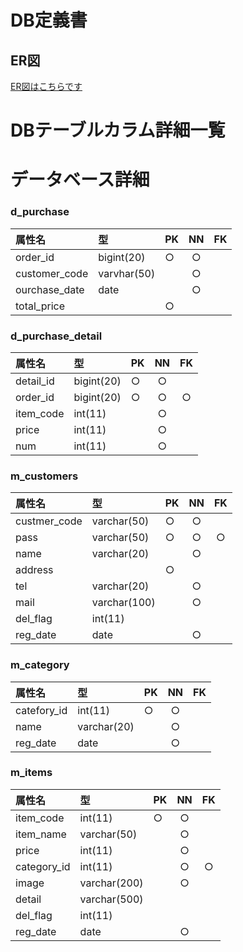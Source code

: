 # DB定義書
## ER図
[ER図はこちらです](https://github.com/Aso2001199/2021sys-design/blob/main/ER%E5%9B%B3.md "ER図はこちら")

# DBテーブルカラム詳細一覧

# データベース詳細
### d_purchase

|属性名|型|PK|NN|FK|
|:---|:-|:-|:-:|:-:|
|order_id|bigint(20)|○|○||
|customer_code|varvhar(50)||○||
|ourchase_date|date||○||
|total_price||○||

### d_purchase_detail
|属性名|型|PK|NN|FK|
|:---|:-|:-|:-:|:-:|
|detail_id|bigint(20)|○|○||
|order_id|bigint(20)|○|○|○|
|item_code|int(11)||○||
|price|int(11)||○||
|num|int(11)||○||

### m_customers
|属性名|型|PK|NN|FK|
|:---|:-|:-|:-:|:-:|
|custmer_code|varchar(50)|○|○||
|pass|varchar(50)|○|○|○|
|name|varchar(20)||○||
|address||○||
|tel|varchar(20)||○||
|mail|varchar(100)||○||
|del_flag|int(11)||||
|reg_date|date||○||

### m_category
|属性名|型|PK|NN|FK|
|:---|:-|:-|:-:|:-:|
|catefory_id|int(11)|○|○||
|name|varchar(20)||○||
|reg_date|date||○||

### m_items
|属性名|型|PK|NN|FK|
|:---|:-|:-|:-:|:-:|
|item_code|int(11)|○|○||
|item_name|varchar(50)||○||
|price|int(11)||○||
|category_id|int(11)||○|○|
|image|varchar(200)||○||
|detail|varchar(500)||||
|del_flag|int(11)||||
|reg_date|date||○||
